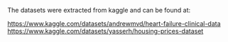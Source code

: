 The datasets were extracted from kaggle and can be found at:

https://www.kaggle.com/datasets/andrewmvd/heart-failure-clinical-data
https://www.kaggle.com/datasets/yasserh/housing-prices-dataset
